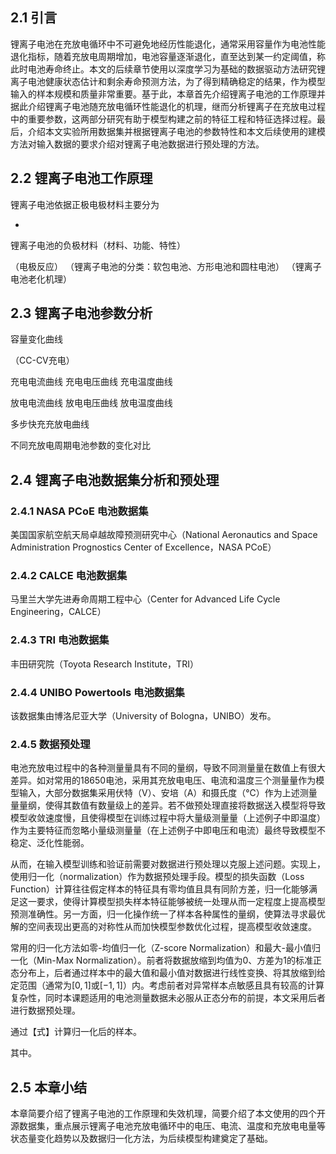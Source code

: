 ## 2.1 引言

锂离子电池在充放电循环中不可避免地经历性能退化，通常采用容量作为电池性能退化指标，随着充放电周期增加，电池容量逐渐退化，直至达到某一约定阈值，称此时电池寿命终止。本文的后续章节使用以深度学习为基础的数据驱动方法研究锂离子电池健康状态估计和剩余寿命预测方法，为了得到精确稳定的结果，作为模型输入的样本规模和质量非常重要。基于此，本章首先介绍锂离子电池的工作原理并据此介绍锂离子电池随充放电循环性能退化的机理，继而分析锂离子在充放电过程中的重要参数，这两部分研究有助于模型构建之前的特征工程和特征选择过程。最后，介绍本文实验所用数据集并根据锂离子电池的参数特性和本文后续使用的建模方法对输入数据的要求介绍对锂离子电池数据进行预处理的方法。

## 2.2 锂离子电池工作原理

锂离子电池依据正极电极材料主要分为

- 

锂离子电池的负极材料（材料、功能、特性）



（电极反应）
（锂离子电池的分类：软包电池、方形电池和圆柱电池）
（锂离子电池老化机理）

## 2.3 锂离子电池参数分析

容量变化曲线

（CC-CV充电）

充电电流曲线
充电电压曲线
充电温度曲线

放电电流曲线
放电电压曲线
放电温度曲线

多步快充充放电曲线

不同充放电周期电池参数的变化对比

## 2.4 锂离子电池数据集分析和预处理

### 2.4.1 NASA PCoE 电池数据集

美国国家航空航天局卓越故障预测研究中心（National Aeronautics and Space Administration Prognostics Center of Excellence，NASA PCoE）

### 2.4.2 CALCE 电池数据集

马里兰大学先进寿命周期工程中心（Center for Advanced Life Cycle Engineering，CALCE）

### 2.4.3 TRI 电池数据集

丰田研究院（Toyota Research Institute，TRI）

### 2.4.4 UNIBO Powertools 电池数据集

该数据集由博洛尼亚大学（University of Bologna，UNIBO）发布。

### 2.4.5 数据预处理

电池充放电过程中的各种测量量具有不同的量纲，导致不同测量量在数值上有很大差异。如对常用的18650电池，采用其充放电电压、电流和温度三个测量量作为模型输入，大部分数据集采用伏特（V）、安培（A）和摄氏度（℃）作为上述测量量量纲，使得其数值有数量级上的差异。若不做预处理直接将数据送入模型将导致模型收敛速度慢，且使得模型在训练过程中将大量级测量量（上述例子中即温度）作为主要特征而忽略小量级测量量（在上述例子中即电压和电流）最终导致模型不稳定、泛化性能弱。

从而，在输入模型训练和验证前需要对数据进行预处理以克服上述问题。实现上，使用归一化（normalization）作为数据预处理手段。模型的损失函数（Loss Function）计算往往假定样本的特征具有零均值且具有同阶方差，归一化能够满足这一要求，使得计算模型损失样本特征能够被统一处理从而一定程度上提高模型预测准确性。另一方面，归一化操作统一了样本各种属性的量纲，使算法寻求最优解的空间表现出更高的对称性从而加快模型参数优化过程，提高模型收敛速度。

常用的归一化方法如零-均值归一化（Z-score Normalization）和最大-最小值归一化（Min-Max Normalization）。前者将数据放缩到均值为0、方差为1的标准正态分布上，后者通过样本中的最大值和最小值对数据进行线性变换、将其放缩到给定范围（通常为$[0, 1]$或$[-1, 1]$）内。考虑前者对异常样本点敏感且具有较高的计算复杂性，同时本课题适用的电池测量数据未必服从正态分布的前提，本文采用后者进行数据预处理。

通过【式】计算归一化后的样本。

其中。

## 2.5 本章小结

本章简要介绍了锂离子电池的工作原理和失效机理，简要介绍了本文使用的四个开源数据集，重点展示锂离子电池充放电循环中的电压、电流、温度和充放电电量等状态量变化趋势以及数据归一化方法，为后续模型构建奠定了基础。